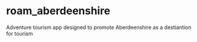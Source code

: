 # roam_aberdeenshire

Adventure tourism app designed to promote Aberdeenshire as a destiantion for tourism

